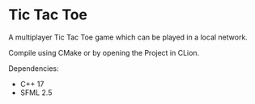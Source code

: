# Tic Tac Toe

A multiplayer Tic Tac Toe game which can be played in a local network.

Compile using CMake or by opening the Project in CLion.

Dependencies:
* C++ 17
* SFML 2.5
